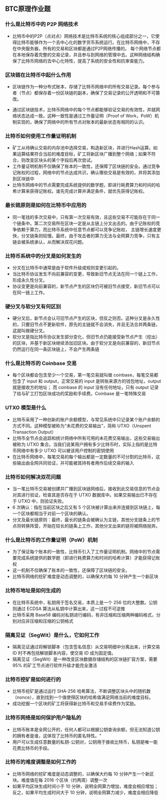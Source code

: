 ## BTC原理作业题
### 什么是比特币中的 P2P 网络技术
- 比特币中的P2P（点对点）网络技术是比特币系统的核心组成部分之一，它使得比特币能够作为一个去中心化的数字货币系统运行。在比特币网络中，不存在中央服务器，所有的交易和区块都是通过P2P网络传播的。
  每个网络节点都在本地保存着完整的交易记录，并且参与到网络的管理中去。这种网络结构确保了比特币网络的去中心化特性，提高了系统的安全性和抗审查能力。
### 区块链在比特币中起什么作用
- 区块链作为一种分布式账本，存储了比特币网络中的所有交易记录。每个参与者（节点）都保存着一份区块链的副本，确保了交易记录的公开透明和不可篡改。

- 通过区块链技术，比特币网络中的每个节点都能够验证交易的有效性，并就网络状态达成一致。这种一致性是通过工作量证明（Proof of Work，PoW）机制实现的，确保了网络中的所有节点对账本的最新状态有相同的认识。
### 比特币如何使用工作量证明机制
- 矿工从待确认交易的内存池中选择交易，构造新区块，并进行Hash运算。如果运算结果符合当前的难度目标，矿工将新区块广播到整个网络；如果不符合，则改变区块头的某个字段后再次尝试。
- 工作量证明机制不仅确保了账本的一致性，还保障了区块链的安全。通过竞争记账权的过程，网络中的节点达成共识，确认哪些交易是有效的，并将其添加到区块链中
- 比特币网络中的节点需要完成系统提供的数学题，即进行耗费算力和时间的哈希计算来获得记账权。谁先完成计算并满足条件，就优先获得记账权。
### 最长链原则是如何在比特币中应用的
- 同一笔钱的多次交易中，只有第一次交易有效，且这些交易不可能存在于同一个链条中。第二次交易所在区块一定是从主链上分叉出去的。由于记账权的竞争依赖于算力，而比特币系统中任意节点都可以竞争记账权，
主链增长速度更快，分叉链条则较慢。最终，由于攻击者的算力无法与全网算力竞争，只有主链会被系统承认，从而解决双花问题。
### 比特币系统中的分叉是如何发生的
- 分叉在比特币中通常是由于软件升级或规则变更引起的。
- 当比特币协议发生不向前兼容的变更，导致新旧节点无法在同一个链上工作，形成永久性分叉。
- 协议变更是向前兼容的，新节点产生的区块仍可被旧节点接受，新旧节点可以在同一链上工作。
### 硬分叉与软分叉有何区别
- 硬分叉后，新节点会认可旧节点产生的区块，但反之则否。这种分叉是永久性的，只要旧节点不更新软件，原先的主链就不会消失，并且无法合并两条链，这就叫做硬分叉。
- 软分叉是指比特币协议发生部分变化，但旧节点仍能接受新节点产生（挖出）的区块，并基于新区块继续添加旧区块。由于软分叉是向前兼容的，新旧节点仍然运行在同一条区块链上，不会产生两条链
### 什么是比特币的 Coinbase 交易
- 每个区块都会包含至少一个交易，第一笔交易就叫做 coinbase，每笔交易都包含了 input 和 output，正常交易的 input 是转账来源方的钱包地址，output 就是接收方的地址；
而 coinbase 的 input 没有任何地址，只有 output 记录了给与矿工打包区块成功的奖励和手续费。Coinbase 是一笔特殊交易
### UTXO 模型是什么
- 比特币采用了一种创新的账户余额模型，与常见系统中只记录某个账户余额的方式不同。这种模型被称为“未花费的交易输出”，简称 UTXO（Unspent Transaction Output）
- 比特币全节点会追踪和统计网络中所有可用的未花费交易输出，这些交易输出被称为 UTXO 集合。当我们说某用户拥有多少比特币时，实际上指的是比特币网络中有多少 UTXO 可以被该用户控制的密钥使用
- 在比特币网络中，每笔交易的每个输出都是一定数量的不可分割的比特币，这些输出由全网共同验证，并可能被其持有者用作后续交易的输入
### 比特币如何解决双花问题
- 当一笔比特币交易被创建并广播到区块链网络后，接收到此交易信息的节点会对其进行验证，检查其是否存在于 UTXO 数据库中。如果交易输出已不存在于 UTXO 中，则验证失败。
- 6 次确认：指在当前区块之后又有 5 个区块被计算出来并连接到区块链上，每一个区块都相当于对前一个区块的确认。
- 分叉及最长链原则：最终，最长的链条会被确认为主链，其他分支链条上的节点将转换阵营，开始在较长的链条上工作，其他分叉出来的链将被网络抛弃。
### 什么是比特币的工作量证明（PoW）机制
- 为了保证每个账本的一致性，比特币引入了工作量证明机制。网络中的节点需要完成系统提供的数学题（即进行耗费算力和时间的哈希计算）才能获得记账权
- 这一机制不仅确保了账本的一致性，还保障了区块链的安全。
- 比特币网络的挖矿难度是动态调整的，以确保大约每 10 分钟产生一个新区块
### 比特币地址是如何生成的
- 在比特币系统中，私钥用于签名交易，本质上是一个 256 位的大整数。公钥则通过 ECDSA 算法从私钥中计算出来，这一过程不可逆推
- 比特币采用 Base58 编码对私钥进行编码，有非压缩和压缩两种编码格式，分别对应非压缩和压缩的公钥格式
### 隔离见证（SegWit）是什么，它如何工作
- 隔离见证通过将解锁脚本（包含签名信息）从交易明细中分离出来，计算交易 ID 时不再包括解锁脚本内容，使交易 ID 成为固定值。
- 隔离见证（SegWit）是一种改变区块数据存储结构的区块链扩容方案，需要 95% 的矿工节点进行软件升级才能完全激活
### 比特币挖矿是如何进行的
- 比特币挖矿是通过运行 SHA-256 哈希算法，不断调整区块头中的随机数（nonce），直到找到一个值使得区块的哈希值满足网络当前的难度目标。
- 成功挖掘一个区块的矿工将获得新比特币和交易手续费作为奖励。
### 比特币网络是如何保护用户隐私的
- 比特币账本是全网公开的，任何人都可以根据公钥查询余额，但无法知道公钥的拥有者是谁，这体现了比特币的匿名特性。"
- 用户可以生成任意数量的私钥-公钥对，公钥用于接收比特币，私钥是唯一能花费比特币的手段。
### 比特币的难度调整是如何工作的
- 比特币网络的挖矿难度是动态调整的，以确保大约每 10 分钟产生一个新区块。难度值在每 2016 个区块（约两周）调整一次
- 如果平均区块生成时间小于 10 分钟，说明全网算力增加，难度会相应增加；反之，如果平均生成时间大于 10 分钟，说明全网算力减少，难度会相应降低
